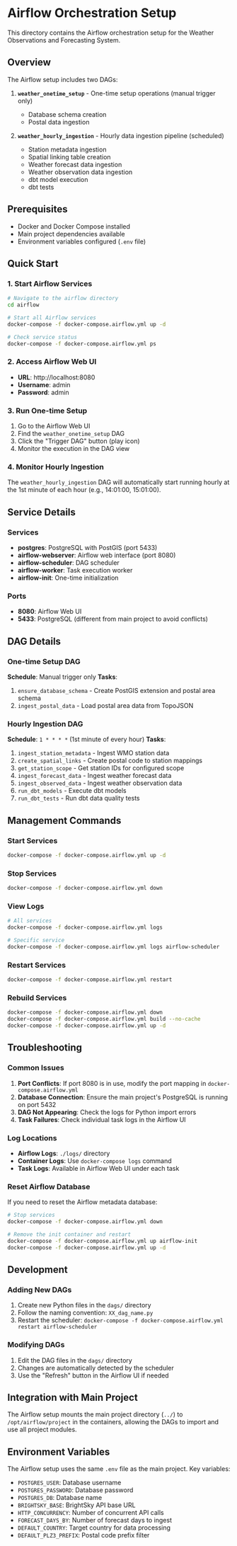 # Airflow Orchestration Setup

This directory contains the Airflow orchestration setup for the Weather Observations and Forecasting System.

## Overview

The Airflow setup includes two DAGs:

1. **`weather_onetime_setup`** - One-time setup operations (manual trigger only)
   - Database schema creation
   - Postal data ingestion

2. **`weather_hourly_ingestion`** - Hourly data ingestion pipeline (scheduled)
   - Station metadata ingestion
   - Spatial linking table creation
   - Weather forecast data ingestion
   - Weather observation data ingestion
   - dbt model execution
   - dbt tests

## Prerequisites

- Docker and Docker Compose installed
- Main project dependencies available
- Environment variables configured (`.env` file)

## Quick Start

### 1. Start Airflow Services

```bash
# Navigate to the airflow directory
cd airflow

# Start all Airflow services
docker-compose -f docker-compose.airflow.yml up -d

# Check service status
docker-compose -f docker-compose.airflow.yml ps
```

### 2. Access Airflow Web UI

- **URL**: http://localhost:8080
- **Username**: admin
- **Password**: admin

### 3. Run One-time Setup

1. Go to the Airflow Web UI
2. Find the `weather_onetime_setup` DAG
3. Click the "Trigger DAG" button (play icon)
4. Monitor the execution in the DAG view

### 4. Monitor Hourly Ingestion

The `weather_hourly_ingestion` DAG will automatically start running hourly at the 1st minute of each hour (e.g., 14:01:00, 15:01:00).

## Service Details

### Services

- **postgres**: PostgreSQL with PostGIS (port 5433)
- **airflow-webserver**: Airflow web interface (port 8080)
- **airflow-scheduler**: DAG scheduler
- **airflow-worker**: Task execution worker
- **airflow-init**: One-time initialization

### Ports

- **8080**: Airflow Web UI
- **5433**: PostgreSQL (different from main project to avoid conflicts)

## DAG Details

### One-time Setup DAG

**Schedule**: Manual trigger only
**Tasks**:
1. `ensure_database_schema` - Create PostGIS extension and postal area schema
2. `ingest_postal_data` - Load postal area data from TopoJSON

### Hourly Ingestion DAG

**Schedule**: `1 * * * *` (1st minute of every hour)
**Tasks**:
1. `ingest_station_metadata` - Ingest WMO station data
2. `create_spatial_links` - Create postal code to station mappings
3. `get_station_scope` - Get station IDs for configured scope
4. `ingest_forecast_data` - Ingest weather forecast data
5. `ingest_observed_data` - Ingest weather observation data
6. `run_dbt_models` - Execute dbt models
7. `run_dbt_tests` - Run dbt data quality tests

## Management Commands

### Start Services
```bash
docker-compose -f docker-compose.airflow.yml up -d
```

### Stop Services
```bash
docker-compose -f docker-compose.airflow.yml down
```

### View Logs
```bash
# All services
docker-compose -f docker-compose.airflow.yml logs

# Specific service
docker-compose -f docker-compose.airflow.yml logs airflow-scheduler
```

### Restart Services
```bash
docker-compose -f docker-compose.airflow.yml restart
```

### Rebuild Services
```bash
docker-compose -f docker-compose.airflow.yml down
docker-compose -f docker-compose.airflow.yml build --no-cache
docker-compose -f docker-compose.airflow.yml up -d
```

## Troubleshooting

### Common Issues

1. **Port Conflicts**: If port 8080 is in use, modify the port mapping in `docker-compose.airflow.yml`
2. **Database Connection**: Ensure the main project's PostgreSQL is running on port 5432
3. **DAG Not Appearing**: Check the logs for Python import errors
4. **Task Failures**: Check individual task logs in the Airflow UI

### Log Locations

- **Airflow Logs**: `./logs/` directory
- **Container Logs**: Use `docker-compose logs` command
- **Task Logs**: Available in Airflow Web UI under each task

### Reset Airflow Database

If you need to reset the Airflow metadata database:

```bash
# Stop services
docker-compose -f docker-compose.airflow.yml down

# Remove the init container and restart
docker-compose -f docker-compose.airflow.yml up airflow-init
docker-compose -f docker-compose.airflow.yml up -d
```

## Development

### Adding New DAGs

1. Create new Python files in the `dags/` directory
2. Follow the naming convention: `XX_dag_name.py`
3. Restart the scheduler: `docker-compose -f docker-compose.airflow.yml restart airflow-scheduler`

### Modifying DAGs

1. Edit the DAG files in the `dags/` directory
2. Changes are automatically detected by the scheduler
3. Use the "Refresh" button in the Airflow UI if needed

## Integration with Main Project

The Airflow setup mounts the main project directory (`../`) to `/opt/airflow/project` in the containers, allowing the DAGs to import and use all project modules.

## Environment Variables

The Airflow setup uses the same `.env` file as the main project. Key variables:

- `POSTGRES_USER`: Database username
- `POSTGRES_PASSWORD`: Database password  
- `POSTGRES_DB`: Database name
- `BRIGHTSKY_BASE`: BrightSky API base URL
- `HTTP_CONCURRENCY`: Number of concurrent API calls
- `FORECAST_DAYS_BY`: Number of forecast days to ingest
- `DEFAULT_COUNTRY`: Target country for data processing
- `DEFAULT_PLZ3_PREFIX`: Postal code prefix filter
